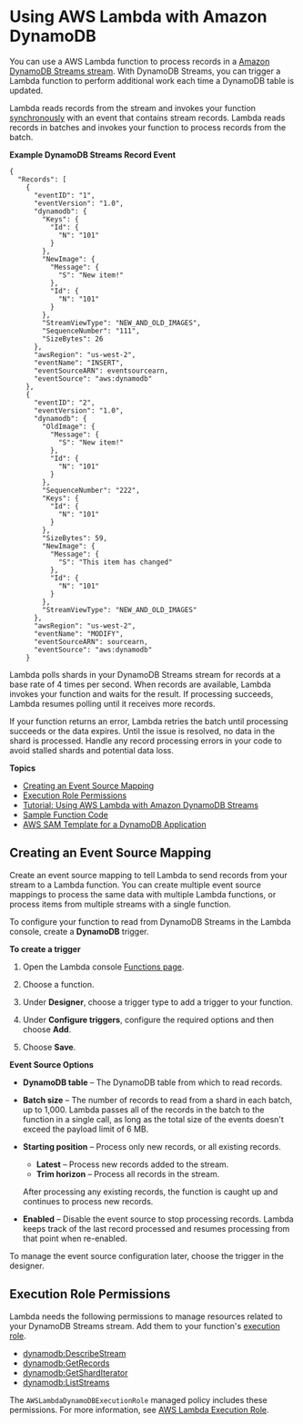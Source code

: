 # Using AWS Lambda with Amazon DynamoDB<a name="with-ddb"></a>

You can use a AWS Lambda function to process records in a [Amazon DynamoDB Streams stream](https://docs.aws.amazon.com/amazondynamodb/latest/developerguide/Streams.html)\. With DynamoDB Streams, you can trigger a Lambda function to perform additional work each time a DynamoDB table is updated\.

Lambda reads records from the stream and invokes your function [synchronously](invocation-options.md) with an event that contains stream records\. Lambda reads records in batches and invokes your function to process records from the batch\.

**Example DynamoDB Streams Record Event**  

```
{
  "Records": [
    {
      "eventID": "1",
      "eventVersion": "1.0",
      "dynamodb": {
        "Keys": {
          "Id": {
            "N": "101"
          }
        },
        "NewImage": {
          "Message": {
            "S": "New item!"
          },
          "Id": {
            "N": "101"
          }
        },
        "StreamViewType": "NEW_AND_OLD_IMAGES",
        "SequenceNumber": "111",
        "SizeBytes": 26
      },
      "awsRegion": "us-west-2",
      "eventName": "INSERT",
      "eventSourceARN": eventsourcearn,
      "eventSource": "aws:dynamodb"
    },
    {
      "eventID": "2",
      "eventVersion": "1.0",
      "dynamodb": {
        "OldImage": {
          "Message": {
            "S": "New item!"
          },
          "Id": {
            "N": "101"
          }
        },
        "SequenceNumber": "222",
        "Keys": {
          "Id": {
            "N": "101"
          }
        },
        "SizeBytes": 59,
        "NewImage": {
          "Message": {
            "S": "This item has changed"
          },
          "Id": {
            "N": "101"
          }
        },
        "StreamViewType": "NEW_AND_OLD_IMAGES"
      },
      "awsRegion": "us-west-2",
      "eventName": "MODIFY",
      "eventSourceARN": sourcearn,
      "eventSource": "aws:dynamodb"
    }
```

Lambda polls shards in your DynamoDB Streams stream for records at a base rate of 4 times per second\. When records are available, Lambda invokes your function and waits for the result\. If processing succeeds, Lambda resumes polling until it receives more records\.

If your function returns an error, Lambda retries the batch until processing succeeds or the data expires\. Until the issue is resolved, no data in the shard is processed\. Handle any record processing errors in your code to avoid stalled shards and potential data loss\.

**Topics**
+ [Creating an Event Source Mapping](#services-dynamodb-eventsourcemapping)
+ [Execution Role Permissions](#events-dynamodb-permissions)
+ [Tutorial: Using AWS Lambda with Amazon DynamoDB Streams](with-ddb-example.md)
+ [Sample Function Code](with-ddb-create-package.md)
+ [AWS SAM Template for a DynamoDB Application](kinesis-tutorial-spec.md)

## Creating an Event Source Mapping<a name="services-dynamodb-eventsourcemapping"></a>

Create an event source mapping to tell Lambda to send records from your stream to a Lambda function\. You can create multiple event source mappings to process the same data with multiple Lambda functions, or process items from multiple streams with a single function\.

To configure your function to read from DynamoDB Streams in the Lambda console, create a **DynamoDB** trigger\.

**To create a trigger**

1. Open the Lambda console [Functions page](https://console.aws.amazon.com/lambda/home#/functions)\.

1. Choose a function\.

1. Under **Designer**, choose a trigger type to add a trigger to your function\.

1. Under **Configure triggers**, configure the required options and then choose **Add**\.

1. Choose **Save**\.

**Event Source Options**
+ **DynamoDB table** – The DynamoDB table from which to read records\.
+ **Batch size** – The number of records to read from a shard in each batch, up to 1,000\. Lambda passes all of the records in the batch to the function in a single call, as long as the total size of the events doesn't exceed the payload limit of 6 MB\.
+ **Starting position** – Process only new records, or all existing records\.
  + **Latest** – Process new records added to the stream\.
  + **Trim horizon** – Process all records in the stream\.

  After processing any existing records, the function is caught up and continues to process new records\.
+ **Enabled** – Disable the event source to stop processing records\. Lambda keeps track of the last record processed and resumes processing from that point when re\-enabled\.

To manage the event source configuration later, choose the trigger in the designer\.

## Execution Role Permissions<a name="events-dynamodb-permissions"></a>

Lambda needs the following permissions to manage resources related to your DynamoDB Streams stream\. Add them to your function's [execution role](lambda-intro-execution-role.md)\.
+ [dynamodb:DescribeStream](https://docs.aws.amazon.com/amazondynamodb/latest/APIReference/API_streams_DescribeStream.html)
+ [dynamodb:GetRecords](https://docs.aws.amazon.com/amazondynamodb/latest/APIReference/API_streams_GetRecords.html)
+ [dynamodb:GetShardIterator](https://docs.aws.amazon.com/amazondynamodb/latest/APIReference/API_streams_GetShardIterator.html)
+ [dynamodb:ListStreams](https://docs.aws.amazon.com/amazondynamodb/latest/APIReference/API_streams_ListStreams.html)

The `AWSLambdaDynamoDBExecutionRole` managed policy includes these permissions\. For more information, see [AWS Lambda Execution Role](lambda-intro-execution-role.md)\.